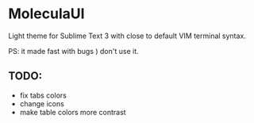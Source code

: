 MoleculaUI
==========

Light theme for Sublime Text 3 with close to default VIM terminal syntax.

PS: it made fast with bugs ) don't use it.


TODO:
-----

* fix tabs colors
* change icons
* make table colors more contrast
